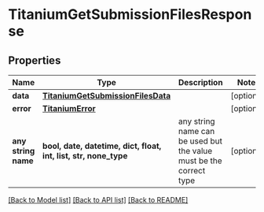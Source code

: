 # TitaniumGetSubmissionFilesResponse


## Properties
Name | Type | Description | Notes
------------ | ------------- | ------------- | -------------
**data** | [**TitaniumGetSubmissionFilesData**](TitaniumGetSubmissionFilesData.md) |  | [optional] 
**error** | [**TitaniumError**](TitaniumError.md) |  | [optional] 
**any string name** | **bool, date, datetime, dict, float, int, list, str, none_type** | any string name can be used but the value must be the correct type | [optional]

[[Back to Model list]](../README.md#documentation-for-models) [[Back to API list]](../README.md#documentation-for-api-endpoints) [[Back to README]](../README.md)


